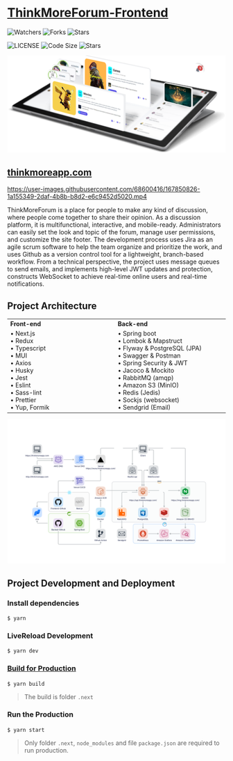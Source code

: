 # [ThinkMoreForum-Frontend](https://www.thinkmoreapp.com/)

![Watchers](https://img.shields.io/github/watchers/Qiming-Liu/ThinkMoreForum-Frontend?style=social)
![Forks](https://img.shields.io/github/forks/Qiming-Liu/ThinkMoreForum-Frontend?style=social)
![Stars](https://img.shields.io/github/stars/Qiming-Liu/ThinkMoreForum-Frontend?style=social)

![LICENSE](https://img.shields.io/github/license/Qiming-Liu/ThinkMoreForum-Frontend)
![Code Size](https://img.shields.io/github/languages/code-size/Qiming-Liu/ThinkMoreForum-Frontend)
![Stars](https://img.shields.io/github/commit-activity/y/Qiming-Liu/ThinkMoreForum-Frontend)

<p align="center"><img src="./public/3d.png"></p>

## [thinkmoreapp.com](https://www.thinkmoreapp.com/)

https://user-images.githubusercontent.com/68600416/167850826-1a155349-2daf-4b8b-b8d2-e6c9452d5020.mp4

ThinkMoreForum is a place for people to make any kind of discussion, where people come together to share their opinion. As a discussion platform, it is multifunctional, interactive, and mobile-ready. Administrators can easily set the look and topic of the forum, manage user permissions, and customize the site footer. The development process uses Jira as an agile scrum software to help the team organize and prioritize the work, and uses Github as a version control tool for a lightweight, branch-based workflow. From a technical perspective, the project uses message queues to send emails, and implements high-level JWT updates and protection, constructs WebSocket to achieve real-time online users and real-time notifications.  

## Project Architecture

<table align="center" border=0>
   <tr>
      <td width="500"><a herf="https://github.com/Qiming-Liu/ThinkMoreForum-Frontend"><b>Front-end</b></a></td>
      <td width="500"><a herf="https://github.com/Qiming-Liu/ThinkMoreForum-Backend"><b>Back-end</b></a></td>
   </tr>
   <tr>
      <td>
         • Next.js<br>
         • Redux<br>
         • Typescript<br>
         • MUI<br>
         • Axios<br>
         • Husky<br>
         • Jest<br>
         • Eslint<br>
         • Sass-lint<br>
         • Prettier<br>
         • Yup, Formik
      </td>
      <td>
         • Spring boot<br>
         • Lombok & Mapstruct<br>
         • Flyway & PostgreSQL (JPA)<br>
         • Swagger & Postman<br>
         • Spring Security & JWT<br>
         • Jacoco & Mockito<br>
         • RabbitMQ (amqp)<br>
         • Amazon S3 (MinIO)<br>
         • Redis (Jedis)<br>
         • Sockjs (websocket)<br>
         • Sendgrid (Email)
      </td>
   </tr>
</table>

![Project Architecture](./public/ThinkMore.svg)

## Project Development and Deployment

### Install dependencies

```shell
$ yarn
```

### LiveReload Development

```shell
$ yarn dev
```

### [Build for Production](https://nextjs.org/docs/deployment)

```shell
$ yarn build
```

> The build is folder `.next`

### Run the Production

```shell
$ yarn start
```

> Only folder `.next`, `node_modules` and file `package.json` are required to run production.
